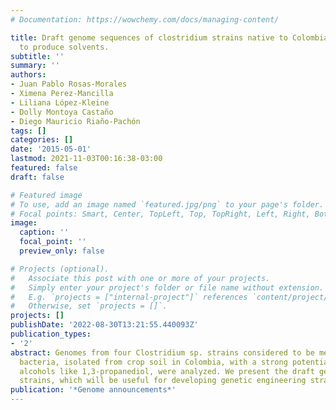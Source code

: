 ```yaml
---
# Documentation: https://wowchemy.com/docs/managing-content/

title: Draft genome sequences of clostridium strains native to Colombia with the potential
  to produce solvents.
subtitle: ''
summary: ''
authors:
- Juan Pablo Rosas-Morales
- Ximena Perez-Mancilla
- Liliana López-Kleine
- Dolly Montoya Castaño
- Diego Mauricio Riaño-Pachón
tags: []
categories: []
date: '2015-05-01'
lastmod: 2021-11-03T00:16:38-03:00
featured: false
draft: false

# Featured image
# To use, add an image named `featured.jpg/png` to your page's folder.
# Focal points: Smart, Center, TopLeft, Top, TopRight, Left, Right, BottomLeft, Bottom, BottomRight.
image:
  caption: ''
  focal_point: ''
  preview_only: false

# Projects (optional).
#   Associate this post with one or more of your projects.
#   Simply enter your project's folder or file name without extension.
#   E.g. `projects = ["internal-project"]` references `content/project/deep-learning/index.md`.
#   Otherwise, set `projects = []`.
projects: []
publishDate: '2022-08-30T13:21:55.440093Z'
publication_types:
- '2'
abstract: Genomes from four Clostridium sp. strains considered to be mesophilic anaerobic
  bacteria, isolated from crop soil in Colombia, with a strong potential to produce
  alcohols like 1,3-propanediol, were analyzed. We present the draft genome of these
  strains, which will be useful for developing genetic engineering strategies.
publication: '*Genome announcements*'
---
```

